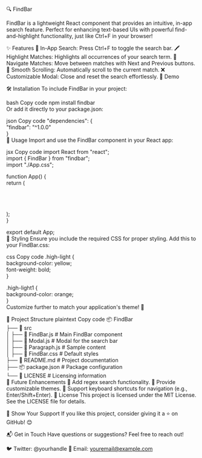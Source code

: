 🔍 FindBar

FindBar is a lightweight React component that provides an intuitive, in-app search feature. Perfect for enhancing text-based UIs with powerful find-and-highlight functionality, just like Ctrl+F in your browser!

✨ Features
🔎 In-App Search: Press Ctrl+F to toggle the search bar.
🖍️ Highlight Matches: Highlights all occurrences of your search term.
🎯 Navigate Matches: Move between matches with Next and Previous buttons.
🚀 Smooth Scrolling: Automatically scroll to the current match.
❌ Customizable Modal: Close and reset the search effortlessly.
📸 Demo

🛠 Installation
To include FindBar in your project:

bash
Copy code
npm install findbar  
Or add it directly to your package.json:

json
Copy code
"dependencies": {  
  "findbar": "^1.0.0"  
}  
📖 Usage
Import and use the FindBar component in your React app:

jsx
Copy code
import React from "react";  
import { FindBar } from "findbar";  
import "./App.css";  

function App() {  
  return (  
    <div>  
      <FindBar />  
    </div>  
  );  
}  

export default App;  
🎨 Styling
Ensure you include the required CSS for proper styling. Add this to your FindBar.css:

css
Copy code
.high-light {  
  background-color: yellow;  
  font-weight: bold;  
}  

.high-light1 {  
  background-color: orange;  
}  
Customize further to match your application's theme! 🌈

📂 Project Structure
plaintext
Copy code
📦 FindBar  
├── 📂 src  
│   ├── 📝 FindBar.js       # Main FindBar component  
│   ├── 📝 Modal.js         # Modal for the search bar  
│   ├── 📝 Paragraph.js     # Sample content  
│   ├── 🎨 FindBar.css      # Default styles  
├── 📝 README.md           # Project documentation  
├── 📦 package.json        # Package configuration  
└── 📄 LICENSE             # Licensing information  
🚀 Future Enhancements
🌟 Add regex search functionality.
🌟 Provide customizable themes.
🌟 Support keyboard shortcuts for navigation (e.g., Enter/Shift+Enter).
📜 License
This project is licensed under the MIT License. See the LICENSE file for details.

🌟 Show Your Support
If you like this project, consider giving it a ⭐ on GitHub! 😊


📬 Get in Touch
Have questions or suggestions? Feel free to reach out!

🐦 Twitter: @yourhandle
📧 Email: youremail@example.com
